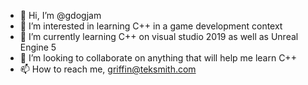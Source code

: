 - 👋 Hi, I’m @gdogjam
- 👀 I’m interested in learning C++ in a game development context
- 🌱 I’m currently learning C++ on visual studio 2019 as well as Unreal Engine 5
- 💞️ I’m looking to collaborate on anything that will help me learn C++
- 📫 How to reach me, griffin@teksmith.com

<!---
gdogjam/gdogjam is a ✨ special ✨ repository because its `README.md` (this file) appears on your GitHub profile.
You can click the Preview link to take a look at your changes.
--->
